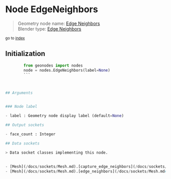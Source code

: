 
# Node EdgeNeighbors

> Geometry node name: [Edge Neighbors](https://docs.blender.org/manual/en/latest/modeling/geometry_nodes/mesh/edge_neighbors.html)<br>
  Blender type: [Edge Neighbors](https://docs.blender.org/api/current/bpy.types.GeometryNodeInputMeshEdgeNeighbors.html)
  
<sub>go to [index](/docs/index.md)</sub>

## Initialization

```python
        from geonodes import nodes
        node = nodes.EdgeNeighbors(label=None)
        ```



## Arguments


### Node label

- label : Geometry node display label (default=None)

## Output sockets

- face_count : Integer

## Data sockets

> Data socket classes implementing this node.
  
  
- [Mesh](/docs/sockets/Mesh.md).[capture_edge_neighbors](/docs/sockets/Mesh.md#capture_edge_neighbors) : Capture attribute
- [Mesh](/docs/sockets/Mesh.md).[edge_neighbors](/docs/sockets/Mesh.md#edge_neighbors) : Attribute
  

